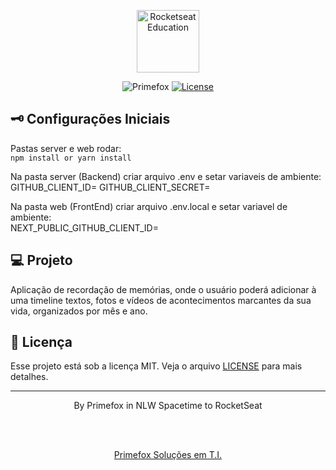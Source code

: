 <p align="center">
  <img alt="Rocketseat Education" src="https://primefox.com.br/ti/files/PrimeWall.jpg" width="100px" />
</p>

<p align="center">
  <img src="https://img.shields.io/static/v1?label=Primefox&message=Dev&color=yellow&style=flat-square" alt="Primefox" />
  <a href="LICENSE"><img  src="https://img.shields.io/static/v1?label=License&message=MIT&color=yellow&labelColor=202024" alt="License"></a>
</p>

## 🗝️ Configurações Iniciais
Pastas server e web rodar:</br>
<code>npm install
or 
yarn install
</code>

Na pasta server (Backend) criar arquivo .env e setar variaveis de ambiente:</br>
GITHUB_CLIENT_ID=
GITHUB_CLIENT_SECRET=

Na pasta web (FrontEnd) criar arquivo .env.local e setar variavel de ambiente:</br>
NEXT_PUBLIC_GITHUB_CLIENT_ID=

## 💻 Projeto

Aplicação de recordação de memórias, onde o usuário poderá adicionar à uma timeline textos, fotos e vídeos de acontecimentos marcantes da sua vida, organizados por mês e ano.

## 📝 Licença

Esse projeto está sob a licença MIT. Veja o arquivo [LICENSE](LICENSE) para mais detalhes.

---

<p align="center">
  By Primefox in NLW Spacetime to RocketSeat
</p>

<!--START_SECTION:footer-->

<br />
<br />

<p align="center">
  <a href="https://www.instagram.com/primefoxti/" target="_blank">
    Primefox Soluções em T.I.
  </a>
</p>

<!--END_SECTION:footer-->
